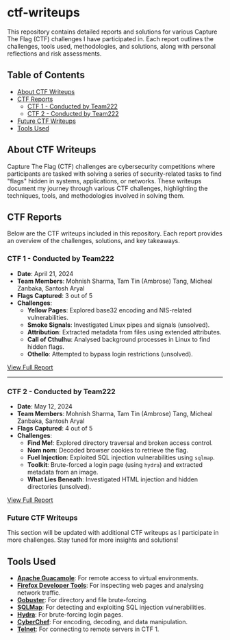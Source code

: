 # ctf-writeups

This repository contains detailed reports and solutions for various  Capture The Flag (CTF) challenges I have participated in. Each report  outlines the challenges, tools used, methodologies, and solutions, along with personal reflections and risk assessments.

## Table of Contents

- [About CTF Writeups](#about-ctf-writeups)
- [CTF Reports](#ctf-reports)
  - [CTF 1 - Conducted by Team222](#ctf-1---conducted-by-team222)
  - [CTF 2 - Conducted by Team222](#ctf-2---conducted-by-team222)
- [Future CTF Writeups](#future-ctf-writeups)
- [Tools Used](#tools-used)

## About CTF Writeups

Capture The Flag (CTF) challenges are  cybersecurity competitions where participants are tasked with solving a series of security-related tasks to find "flags" hidden in systems, applications, or networks. These writeups document my journey through various CTF  challenges, highlighting the techniques, tools, and methodologies involved in solving them.

## CTF Reports

Below are the CTF writeups included in this  repository. Each report provides an overview of the challenges,  solutions, and key takeaways.

### CTF 1 - Conducted by Team222

- **Date**: April 21, 2024
- **Team Members**: Mohnish Sharma, Tam Tin (Ambrose) Tang, Micheal Zanbaka, Santosh Aryal
- **Flags Captured**: 3 out of 5
- **Challenges**:
  - **Yellow Pages**: Explored base32 encoding and NIS-related vulnerabilities.
  - **Smoke Signals**: Investigated Linux pipes and signals (unsolved).
  - **Attribution**: Extracted metadata from files using extended attributes.
  - **Call of Cthulhu**: Analysed background processes in Linux to find hidden flags.
  - **Othello**: Attempted to bypass login restrictions (unsolved).

[View Full Report](https://github.com/mohnish-sharma/ctf-writeups/blob/main/CTF%201.pdf)

------

### CTF 2 - Conducted by Team222

- **Date**: May 12, 2024
- **Team Members**: Mohnish Sharma, Tam Tin (Ambrose) Tang, Micheal Zanbaka, Santosh Aryal
- **Flags Captured**: 4 out of 5
- **Challenges**:
  - **Find Me!**: Explored directory traversal and broken access control.
  - **Nom nom**: Decoded browser cookies to retrieve the flag.
  - **Fuel Injection**: Exploited SQL injection vulnerabilities using `sqlmap`.
  - **Toolkit**: Brute-forced a login page (using `hydra`) and extracted metadata from an image.
  - **What Lies Beneath**: Investigated HTML injection and hidden directories (unsolved).

[View Full Report](https://github.com/mohnish-sharma/ctf-writeups/blob/main/CTF%202.pdf)

### Future CTF Writeups

This section will be updated with  additional CTF writeups as I participate in more challenges. Stay tuned  for more insights and solutions!



## Tools Used

- **[Apache Guacamole](https://guacamole.apache.org/)**: For remote access to virtual environments.
- **[Firefox Developer Tools](https://firefox-source-docs.mozilla.org/devtools-user/)**: For inspecting web pages and analysing network traffic.
- **[Gobuster](https://www.kali.org/tools/gobuster/)**: For directory and file brute-forcing.
- **[SQLMap](https://sqlmap.org/)**: For detecting and exploiting SQL injection vulnerabilities.
- **[Hydra](https://www.kali.org/tools/hydra/)**: For brute-forcing login pages.
- **[CyberChef](https://gchq.github.io/CyberChef/)**: For encoding, decoding, and data manipulation.
- **[Telnet](https://linux.die.net/man/1/telnet)**: For connecting to remote servers in CTF 1.
